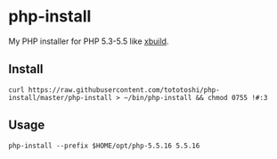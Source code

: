 # php-install

My PHP installer for PHP 5.3-5.5 like [xbuild](https://github.com/tagomoris/xbuild).

## Install

```
curl https://raw.githubusercontent.com/tototoshi/php-install/master/php-install > ~/bin/php-install && chmod 0755 !#:3
```

## Usage

```
php-install --prefix $HOME/opt/php-5.5.16 5.5.16
```

